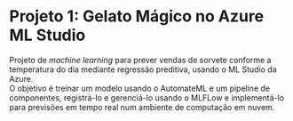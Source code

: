 # Projeto 1:  Gelato Mágico no Azure ML Studio

Projeto de _machine learning_ para prever vendas de sorvete conforme a temperatura do dia mediante regressão preditiva, usando o ML Studio da Azure.  
O objetivo é treinar um modelo usando o AutomateML e um pipeline de componentes, registrá-lo e gerenciá-lo usando o MLFLow e implementá-lo para previsões em tempo real num ambiente de computação em nuvem.

